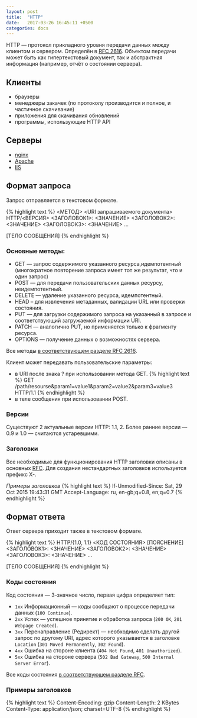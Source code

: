 ```yaml
---
layout: post
title:  "HTTP"
date:   2017-03-26 16:45:11 +0500
categories: docs
---
```

HTTP — протокол прикладного уровня передачи данных между клиентом и сервером. Определён в [RFC 2616].
Объектом передачи может быть как гипертекстовый документ, так и абстрактная информация (например, отчёт о состоянии сервера).

## Клиенты

* браузеры
* менеджеры закачек (по протоколу производится и полное, и частичное скачивание)
* приложения для скачивания обновлений
* программы, использующие HTTP API

## Серверы

* [nginx]
* [Apache]
* [IIS]

## Формат запроса

Запрос отправляется в текстовом формате.

{% highlight text %}
<МЕТОД> <URI запрашиваемого документа> HTTP/<ВЕРСИЯ>
<ЗАГОЛОВОК1>: <ЗНАЧЕНИЕ>
<ЗАГОЛОВОК2>: <ЗНАЧЕНИЕ>
<ЗАГОЛОВОК3>: <ЗНАЧЕНИЕ>
...

[ТЕЛО СООБЩЕНИЯ]
{% endhighlight %}

### Основные методы:
- GET — запрос содержимого указанного ресурса,идемпотентный (многократное повторение запроса имеет тот же результат, что и один запрос)
- POST — для передачи пользовательских данных ресурсу, неидемпотентный.
- DELETE — удаление указанного ресурса, идемпотентный.
- HEAD – для извлечения метаданных, валидации URL или проверки состояния.
- PUT — для загрузки содержимого запроса на указанный в запросе и соответствующий загружаемой информации URI.
- PATCH — аналогично PUT, но применяется только к фрагменту ресурса.
- OPTIONS — получение данных о возможностях сервера.

Все методы [в соответствующем разделе RFC 2616].

Клиент может передавать пользовательские параметры:

- в URI после знака ? при использовании метода GET.
{% highlight text %}
GET /path/resourse&param1=value1&param2=value2&param3=value3 HTTP/1.1
{% endhighlight %}
- в теле сообщения при использовании POST.

### Версии
Существуют 2 актуальные версии HTTP: 1.1, 2. Более ранние версии — 0.9 и 1.0 — считаются устаревшими.

### Заголовки
Все необходимые для функционирования HTTP заголовки описаны в основных [RFC]. Для создания нестандартных заголовков используется префикс X-.

*Примеры заголовков*
{% highlight text %}
If-Unmodified-Since: Sat, 29 Oct 2015 19:43:31 GMT
Accept-Language: ru, en-gb;q=0.8, en;q=0.7
{% endhighlight %}


## Формат ответа
Ответ сервера приходит также в текстовом формате.

{% highlight text %}
HTTP/{1.0, 1.1} <КОД СОСТОЯНИЯ> [ПОЯСНЕНИЕ]
<ЗАГОЛОВОК1>: <ЗНАЧЕНИЕ>
<ЗАГОЛОВОК2>: <ЗНАЧЕНИЕ>
<ЗАГОЛОВОК3>: <ЗНАЧЕНИЕ>
...

[ТЕЛО СООБЩЕНИЯ]
{% endhighlight %}

### Коды состояния
Код состояния — 3-значное число, первая цифра определяет тип:

- `1xx` Информационный — коды сообщают о процессе передачи данных (`100 Continue`).
- `2xx` Успех — успешное принятие и обработка запроса (`200 OK`, `201 Webpage Created`).
- `3xx` Перенаправление (Редирект) — необходимо сделать другой запрос по другому URI, адрес которого указывается в заголовке `Location`
(`301 Moved Permanently`, `302 Found`).
- `4xx` Ошибка на стороне клиента (`404 Not Found`, `401 Unauthorized`).
- `5xx` Ошибка на стороне сервера (`502 Bad Gateway`, `500 Internal Server Error`).

Все коды состояния [в соответствующем разделе RFC].

### Примеры заголовков

{% highlight text %}
Content-Encoding: gzip
Content-Length:	2 KBytes
Content-Type:	application/json; charset=UTF-8
{% endhighlight %}



[RFC 2616]: https://tools.ietf.org/html/rfc2616
[nginx]: https://nginx.org/en/
[Apache]: http://httpd.apache.org/
[IIS]: http://www.iis.net/
[в соответствующем разделе RFC 2616]: https://tools.ietf.org/html/rfc2616#page-51
[RFC]: https://tools.ietf.org/html/rfc2616#page-31
[в соответствующем разделе RFC]: https://tools.ietf.org/html/rfc2616#page-57
